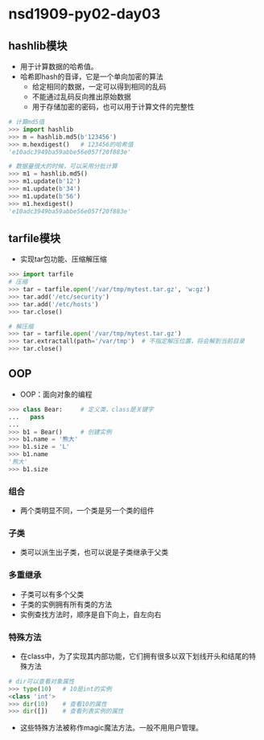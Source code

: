 # nsd1909-py02-day03

## hashlib模块

- 用于计算数据的哈希值。
- 哈希即hash的音译，它是一个单向加密的算法
  - 给定相同的数据，一定可以得到相同的乱码
  - 不能通过乱码反向推出原始数据
  - 用于存储加密的密码，也可以用于计算文件的完整性

```python
# 计算md5值
>>> import hashlib
>>> m = hashlib.md5(b'123456')
>>> m.hexdigest()   # 123456的哈希值
'e10adc3949ba59abbe56e057f20f883e'

# 数据量很大的时候，可以采用分批计算
>>> m1 = hashlib.md5()
>>> m1.update(b'12')
>>> m1.update(b'34')
>>> m1.update(b'56')
>>> m1.hexdigest()
'e10adc3949ba59abbe56e057f20f883e'
```

## tarfile模块

- 实现tar包功能、压缩解压缩

```python
>>> import tarfile
# 压缩
>>> tar = tarfile.open('/var/tmp/mytest.tar.gz', 'w:gz')
>>> tar.add('/etc/security')
>>> tar.add('/etc/hosts')
>>> tar.close()

# 解压缩
>>> tar = tarfile.open('/var/tmp/mytest.tar.gz')
>>> tar.extractall(path='/var/tmp')  # 不指定解压位置，将会解到当前目录
>>> tar.close()
```

## OOP

- OOP：面向对象的编程

```python
>>> class Bear:     # 定义类，class是关键字
...   pass
... 
>>> b1 = Bear()     # 创建实例
>>> b1.name = '熊大'
>>> b1.size = 'L'
>>> b1.name
'熊大'
>>> b1.size
```

### 组合

- 两个类明显不同，一个类是另一个类的组件

### 子类

- 类可以派生出子类，也可以说是子类继承于父类

### 多重继承

- 子类可以有多个父类
- 子类的实例拥有所有类的方法
- 实例查找方法时，顺序是自下向上，自左向右

### 特殊方法

- 在class中，为了实现其内部功能，它们拥有很多以双下划线开头和结尾的特殊方法

```python
# dir可以查看对象属性
>>> type(10)   # 10是int的实例
<class 'int'>
>>> dir(10)    # 查看10的属性
>>> dir([])    # 查看列表实例的属性
```

- 这些特殊方法被称作magic魔法方法。一般不用用户管理。





